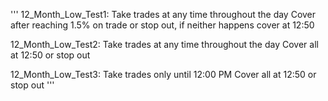'''
12_Month_Low_Test1:
Take trades at any time throughout the day
Cover after reaching 1.5% on trade or stop out, if neither happens cover at 12:50

12_Month_Low_Test2:
Take trades at any time throughout the day
Cover all at 12:50 or stop out

12_Month_Low_Test3:
Take trades only until 12:00 PM
Cover all at 12:50 or stop out
'''








